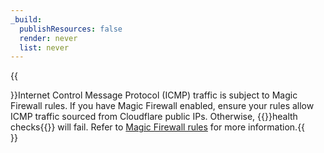 ```yaml
---
_build:
  publishResources: false
  render: never
  list: never
---
```


{{<Aside type="warning">}}Internet Control Message Protocol (ICMP) traffic is subject to Magic Firewall rules. If you have Magic Firewall enabled, ensure your rules allow ICMP traffic sourced from Cloudflare public IPs. Otherwise, {{<glossary-tooltip term_id="health-check">}}health checks{{</glossary-tooltip>}} will fail. Refer to [Magic Firewall rules](/magic-firewall/about/ruleset-logic/#magic-firewall-rules-and-magic-transit-endpoint-health-checks) for more information.{{</Aside>}}